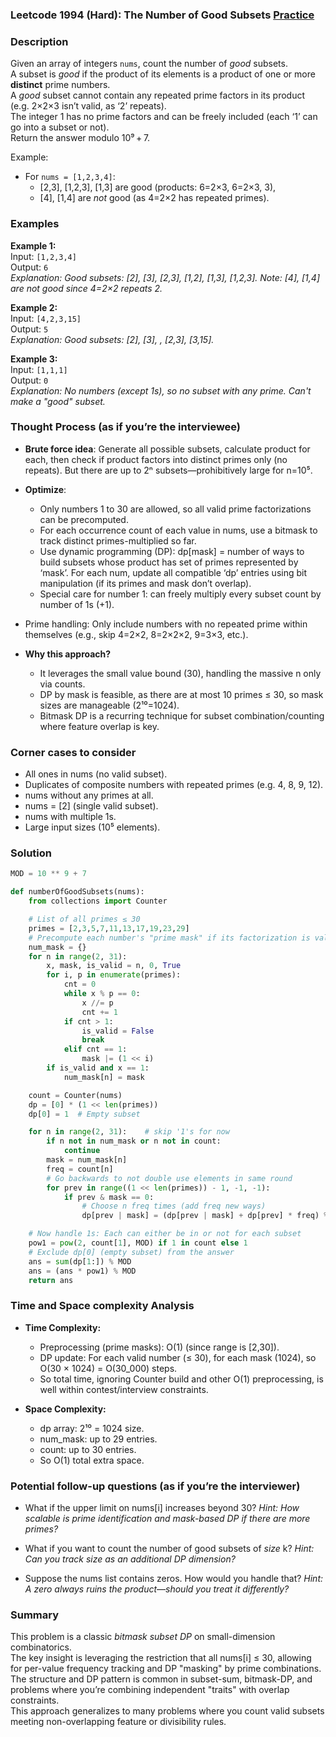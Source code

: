 ### Leetcode 1994 (Hard): The Number of Good Subsets [Practice](https://leetcode.com/problems/the-number-of-good-subsets)

### Description  
Given an array of integers `nums`, count the number of *good* subsets.  
A subset is *good* if the product of its elements is a product of one or more **distinct** prime numbers.  
A *good* subset cannot contain any repeated prime factors in its product (e.g. 2×2×3 isn’t valid, as ‘2’ repeats).  
The integer 1 has no prime factors and can be freely included (each ‘1’ can go into a subset or not).  
Return the answer modulo 10⁹ + 7.

Example:  
- For `nums = [1,2,3,4]`:  
  - [2,3], [1,2,3], [1,3] are good (products: 6=2×3, 6=2×3, 3),  
  - [4], [1,4] are *not* good (as 4=2×2 has repeated primes).

### Examples  

**Example 1:**  
Input: `[1,2,3,4]`  
Output: `6`  
*Explanation: Good subsets: [2], [3], [2,3], [1,2], [1,3], [1,2,3].
Note: [4], [1,4] are not good since 4=2×2 repeats 2.*

**Example 2:**  
Input: `[4,2,3,15]`  
Output: `5`  
*Explanation: Good subsets: [2], [3], , [2,3], [3,15].*

**Example 3:**  
Input: `[1,1,1]`  
Output: `0`  
*Explanation: No numbers (except 1s), so no subset with any prime. Can't make a "good" subset.*

### Thought Process (as if you’re the interviewee)  

- **Brute force idea**: Generate all possible subsets, calculate product for each, then check if product factors into distinct primes only (no repeats). But there are up to 2ⁿ subsets—prohibitively large for n=10⁵.
- **Optimize**:  
  - Only numbers 1 to 30 are allowed, so all valid prime factorizations can be precomputed.
  - For each occurrence count of each value in nums, use a bitmask to track distinct primes-multiplied so far.  
  - Use dynamic programming (DP): dp[mask] = number of ways to build subsets whose product has set of primes represented by ‘mask’. For each num, update all compatible ‘dp’ entries using bit manipulation (if its primes and mask don’t overlap).
  - Special care for number 1: can freely multiply every subset count by number of 1s (+1).
- Prime handling: Only include numbers with no repeated prime within themselves (e.g., skip 4=2×2, 8=2×2×2, 9=3×3, etc.).

- **Why this approach?**
  - It leverages the small value bound (30), handling the massive n only via counts.
  - DP by mask is feasible, as there are at most 10 primes ≤ 30, so mask sizes are manageable (2¹⁰=1024).
  - Bitmask DP is a recurring technique for subset combination/counting where feature overlap is key.

### Corner cases to consider  
- All ones in nums (no valid subset).
- Duplicates of composite numbers with repeated primes (e.g. 4, 8, 9, 12).
- nums without any primes at all.
- nums = [2] (single valid subset).
- nums with multiple 1s.
- Large input sizes (10⁵ elements).

### Solution

```python
MOD = 10 ** 9 + 7

def numberOfGoodSubsets(nums):
    from collections import Counter

    # List of all primes ≤ 30
    primes = [2,3,5,7,11,13,17,19,23,29]
    # Precompute each number's "prime mask" if its factorization is valid (no repeated factors)
    num_mask = {}
    for n in range(2, 31):
        x, mask, is_valid = n, 0, True
        for i, p in enumerate(primes):
            cnt = 0
            while x % p == 0:
                x //= p
                cnt += 1
            if cnt > 1:
                is_valid = False
                break
            elif cnt == 1:
                mask |= (1 << i)
        if is_valid and x == 1:
            num_mask[n] = mask

    count = Counter(nums)
    dp = [0] * (1 << len(primes))
    dp[0] = 1  # Empty subset

    for n in range(2, 31):    # skip '1's for now
        if n not in num_mask or n not in count:
            continue
        mask = num_mask[n]
        freq = count[n]
        # Go backwards to not double use elements in same round
        for prev in range((1 << len(primes)) - 1, -1, -1):
            if prev & mask == 0:
                # Choose n freq times (add freq new ways)
                dp[prev | mask] = (dp[prev | mask] + dp[prev] * freq) % MOD

    # Now handle 1s: Each can either be in or not for each subset
    pow1 = pow(2, count[1], MOD) if 1 in count else 1
    # Exclude dp[0] (empty subset) from the answer
    ans = sum(dp[1:]) % MOD
    ans = (ans * pow1) % MOD
    return ans
```

### Time and Space complexity Analysis  

- **Time Complexity:**  
  - Preprocessing (prime masks): O(1) (since range is [2,30]).
  - DP update: For each valid number (≤ 30), for each mask (1024), so O(30 × 1024) = O(30_000) steps.
  - So total time, ignoring Counter build and other O(1) preprocessing, is well within contest/interview constraints.

- **Space Complexity:**  
  - dp array: 2¹⁰ = 1024 size.
  - num_mask: up to 29 entries.
  - count: up to 30 entries.
  - So O(1) total extra space.

### Potential follow-up questions (as if you’re the interviewer)  

- What if the upper limit on nums[i] increases beyond 30?
  *Hint: How scalable is prime identification and mask-based DP if there are more primes?*

- What if you want to count the number of good subsets of *size* k?
  *Hint: Can you track size as an additional DP dimension?*

- Suppose the nums list contains zeros. How would you handle that?
  *Hint: A zero always ruins the product—should you treat it differently?*

### Summary
This problem is a classic *bitmask subset DP* on small-dimension combinatorics.  
The key insight is leveraging the restriction that all nums[i] ≤ 30, allowing for per-value frequency tracking and DP "masking" by prime combinations.  
The structure and DP pattern is common in subset-sum, bitmask-DP, and problems where you’re combining independent "traits" with overlap constraints.  
This approach generalizes to many problems where you count valid subsets meeting non-overlapping feature or divisibility rules.